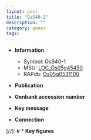 ```yaml
---
layout: post
title: "OsS40-1"
description: ""
category: genes
tags: 
---
```


* **Information**  
    + Symbol: OsS40-1  
    + MSU: [LOC_Os05g45450](http://rice.uga.edu/cgi-bin/ORF_infopage.cgi?orf=LOC_Os05g45450)  
    + RAPdb: [Os05g0531100](http://rapdb.dna.affrc.go.jp/viewer/gbrowse_details/irgsp1?name=Os05g0531100)  

* **Publication**  

* **Genbank accession number**  

* **Key message**  

* **Connection**  

[//]: # * **Key figures**  


